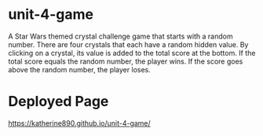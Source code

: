 # unit-4-game

A  Star Wars themed crystal challenge game that starts with a random number. There are four crystals that each have a random hidden value. By clicking on a crystal, its value is added to the total score at the bottom. If the total score equals the random number, the player wins. If the score goes above the random number, the player loses.

# Deployed Page

https://katherine890.github.io/unit-4-game/

